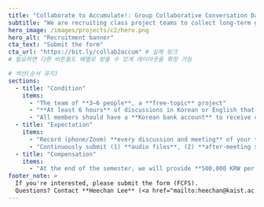 ```yaml
---
title: "Collaborate to Accumulate!: Group Collaborative Conversation Data Collection"
subtitle: "We are recruiting class project teams to collect long-term group collaborative conversation data."
hero_image: /images/projects/c2/hero.png
hero_alt: "Recruitment banner"
cta_text: "Submit the form"
cta_url: "https://bit.ly/collab2accum" # 실제 링크
# 필요하면 다른 버튼들도 배열로 받을 수 있게 레이아웃을 확장 가능

# 섹션(순서 유지)
sections:
  - title: "Condition"
    items:
      - "The team of **3–6 people**, a **free-topic** project"
      - "**At least 6 hours** of discussions in Korean or English that **can be recorded**"
      - "All members should have a **Korean bank account** to receive compensation"
  - title: "Expectation"
    items:
      - "Record (phone/Zoom) **every discussion and meeting** of your team"
      - "Continuously submit (1) **audio files**, (2) **after-meeting surveys** for every meeting, and (3) **messenger logs** related to the project (e.g., Kakao group chat)"
  - title: "Compensation"
    items:
      - "At the end of the semester, we will provide **500,000 KRW per team (before tax)**"
footer_note: >
  If you're interested, please submit the form (FCFS).  
  Questions? Contact **Heechan Lee** (<a href="mailto:heechan@kaist.ac.kr">heechan@kaist.ac.kr</a>).
---
```


<!-- 필요하면 본문에 자유 서술/FAQ를 추가 -->
